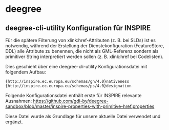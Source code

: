 # deegree 

## deegree-cli-utility Konfiguration für INSPIRE

Für die spätere Filterung von xlink:href-Attributen (z. B. bei SLDs) ist es notwendig, während der Erstellung der Dienstekonfiguration (FeatureStore, DDL) alle Attribute zu benennen, die nicht als GML-Referenz sondern als primitiver String interpretiert werden sollen (z. B. xlink:href bei Codelisten). 

Dies geschieht über eine deegree-cli-utility Konfigurationsdatei mit folgendem Aufbau:
```
{http://inspire.ec.europa.eu/schemas/gn/4.0}nativeness
{http://inspire.ec.europa.eu/schemas/ps/4.0}designation
```

Folgende Konfigurationsdatei enthält erste für INSPIRE relevante Ausnahmen: 
https://github.com/gdi-by/deegree-sandbox/blob/master/inspire-properties-with-primitive-href.properties 

Diese Datei wurde als Grundlage für unsere aktuelle Datei verwendet und ergänzt.
